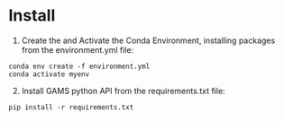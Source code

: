 # Install 

1. Create the and Activate the Conda Environment, installing packages from the environment.yml file:
```
conda env create -f environment.yml
conda activate myenv
```

2. Install GAMS python API from the requirements.txt file:
```
pip install -r requirements.txt
```
